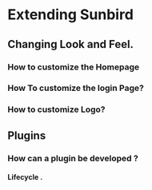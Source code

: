 # Extending Sunbird 

## Changing Look and Feel.



### How to customize the Homepage



### How To customize the login Page? 

### How to customize Logo?


## Plugins
### How can a plugin be developed ? 
#### Lifecycle . 
